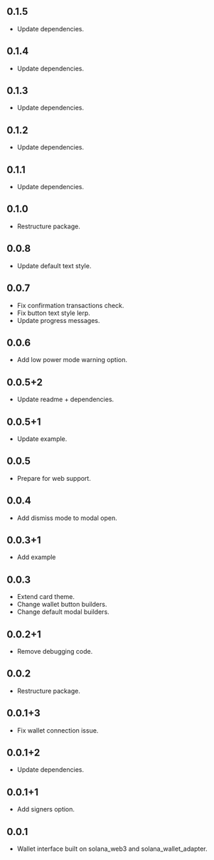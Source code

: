 ## 0.1.5

* Update dependencies.

## 0.1.4

* Update dependencies.

## 0.1.3

* Update dependencies.

## 0.1.2

* Update dependencies.

## 0.1.1

* Update dependencies.

## 0.1.0

* Restructure package.

## 0.0.8

* Update default text style.

## 0.0.7

* Fix confirmation transactions check.
* Fix button text style lerp.
* Update progress messages.

## 0.0.6

* Add low power mode warning option.

## 0.0.5+2

* Update readme + dependencies.

## 0.0.5+1

* Update example.

## 0.0.5

* Prepare for web support.

## 0.0.4

* Add dismiss mode to modal open.

## 0.0.3+1

* Add example

## 0.0.3

* Extend card theme.
* Change wallet button builders.
* Change default modal builders.

## 0.0.2+1

* Remove debugging code.

## 0.0.2

* Restructure package.

## 0.0.1+3

* Fix wallet connection issue.

## 0.0.1+2

* Update dependencies.

## 0.0.1+1

* Add signers option.

## 0.0.1

* Wallet interface built on solana_web3 and solana_wallet_adapter.
